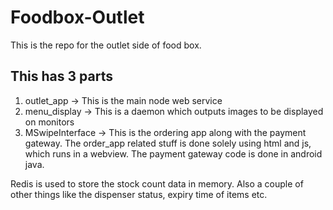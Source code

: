 # Foodbox-Outlet
This is the repo for the outlet side of food box.

## This has 3 parts
1. outlet_app -> This is the main node web service
2. menu_display -> This is a daemon which outputs images to be displayed on
monitors
3. MSwipeInterface -> This is the ordering app along with the payment gateway.
The order_app related stuff is done solely using html and js, which runs in a
webview. The payment gateway code is done in android java.

Redis is used to store the stock count data in memory. Also a couple of other things like the dispenser status, expiry time of items etc.
